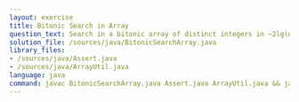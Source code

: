 ```yaml
---
layout: exercise
title: Bitonic Search in Array
question_text: Search in a bitonic array of distinct integers in ~2lg(n) time
solution_file: /sources/java/BitonicSearchArray.java
library_files:
- /sources/java/Assert.java
- /sources/java/ArrayUtil.java
language: java
command: javac BitonicSearchArray.java Assert.java ArrayUtil.java && java BitonicSearchArray
---
```

